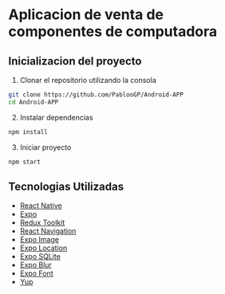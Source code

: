 
# Aplicacion de venta de componentes de computadora

## Inicializacion del proyecto

1. Clonar el repositorio utilizando la consola
```sh
git clone https://github.com/PablooGP/Android-APP
cd Android-APP
```

2. Instalar dependencias
```sh
npm install
```

3. Iniciar proyecto
```sh
npm start
```

## Tecnologias Utilizadas

- [React Native](https://reactnative.dev/)
- [Expo](https://expo.dev/)
- [Redux Toolkit](https://redux-toolkit.js.org/)
- [React Navigation](https://reactnavigation.org/)
- [Expo Image](https://www.npmjs.com/package/expo-image)
- [Expo Location](https://www.npmjs.com/package/expo-location)
- [Expo SQLite](https://www.npmjs.com/package/expo-sqlite)
- [Expo Blur](https://www.npmjs.com/package/expo-blur)
- [Expo Font](https://www.npmjs.com/package/expo-font)
- [Yup](https://www.npmjs.com/package/yup)

